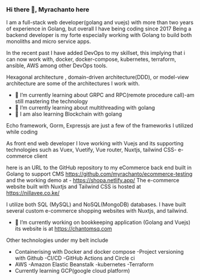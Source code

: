 ### Hi there 👋, Myrachanto here

I am a full-stack web developer(golang and vuejs) with more than two years of experience in Golang, but overall I have being coding since 2017
Being a backend developer is my forte especially working with Golang to build both monoliths and micro service apps.

In the recent past I have added DevOps to my skillset, this implying that i can now work with, docker, docker-compose, kubernetes, terraform, ansible, AWS among other DevOps tools.

Hexagonal architecture , domain-driven architecture(DDD), or model-view architecture are some of the architectures I work with.

- 🌱 I’m currently learning about GRPC and RPC(remote procedure call)-am still mastering the technology
- 🌱 I’m currently learning about multithreading with golang
- 🌱 I am also learning Blockchain with golang

Echo framework, Gorm, Expressjs are just a few of the frameworks I utilized while coding

As front end web developer I love working with Vuejs and its supporting technologies such as Vuex, Vuetify, Vue router, Nuxtjs, tailwind CSS- e-commerce client

here is an URL to the GitHub repository to my eCommerce back end built in Golang to support CMS
https://github.com/myrachanto/ecommerce-testing
and the working demo at - 
https://shopa.netlify.app/
The e-commerce website built with Nuxtjs and Tailwind CSS is hosted at
 https://nillavee.co.ke/

I utilize both SQL (MySQL) and NoSQL(MongoDB) databases.
I have built several custom e-commerce shopping websites with Nuxtjs, and tailwind.

- 🔭 I’m currently working on bookkeeping application (Golang and Vuejs) its website is at https://chantomsq.com

Other technologies under my belt include

- Containerising with Docker and docker compose
-Project versioning with Github
-CI/CD -GitHub Actions and Circle ci
- AWS
-Amazon Elastic Beanstalk
-kubernetes
-Terraform
- Currently learning GCP(google cloud platform)
<!--
**myrachanto/myrachanto** is a ✨ _special_ ✨ repository because its `README.md` (this file) appears on your GitHub profile.

Here are some ideas to get you started:

- 🔭 I’m currently working on ...
- 🌱 I’m currently learning ...
- 👯 I’m looking to collaborate on ...
- 🤔 I’m looking for help with ...
- 💬 Ask me about ...
- 📫 How to reach me: ...
- 😄 Pronouns: ...
- ⚡ Fun fact: ...
-->
